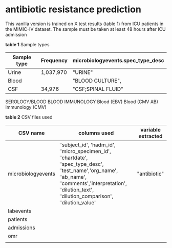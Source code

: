 # antibiotic resistance prediction
This vanilla version is trained on X test results (table 1) from ICU patients in the MIMIC-IV dataset.
The sample must be taken at least 48 hours after ICU admission

**table 1**
Sample types

|Sample type|Frequency|microbiologyevents.spec_type_desc|
|---|---|---|
|Urine|1,037,970|"URINE"|
|Blood|   |"BLOOD CULTURE",|
|CSF|34,976|"CSF;SPINAL FLUID"|

SEROLOGY/BLOOD
BLOOD
IMMUNOLOGY
Blood (EBV)
Blood (CMV AB)
Immunology (CMV)

**table 2**
CSV files used

|CSV name|columns used|variable extracted|
|---|---|---|
|microbiologyevents|'subject_id', 'hadm_id', 'micro_specimen_id', 'chartdate', 'spec_type_desc', 'test_name','org_name', 'ab_name', 'comments','interpretation', 'dilution_text', 'dilution_comparison', 'dilution_value'|"antibiotic"|
|labevents|||
|patients|||
|admissions|||
|omr|||
||||






